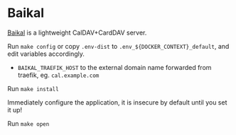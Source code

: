 # Baikal

[Baikal](https://sabre.io/baikal/) is a lightweight CalDAV+CardDAV server. 

Run `make config` or copy `.env-dist` to `.env_${DOCKER_CONTEXT}_default`, and edit variables
accordingly.

 * `BAIKAL_TRAEFIK_HOST` to the external domain name forwarded from traefik, eg.
   `cal.example.com`

Run `make install`

Immediately configure the application, it is insecure by default until
you set it up!

Run `make open`
